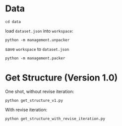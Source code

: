 # Data

```
cd data
```

load `dataset.json` into `workspace`:

```
python -m management.unpacker
```

save `workspace` to `dataset.json`

```
python -m management.packer
```

# Get Structure (Version 1.0)

One shot, without revise iteration:

```
python get_structure_v1.py
```

With revise iteration:

```
python get_structure_with_revise_iteration.py
```